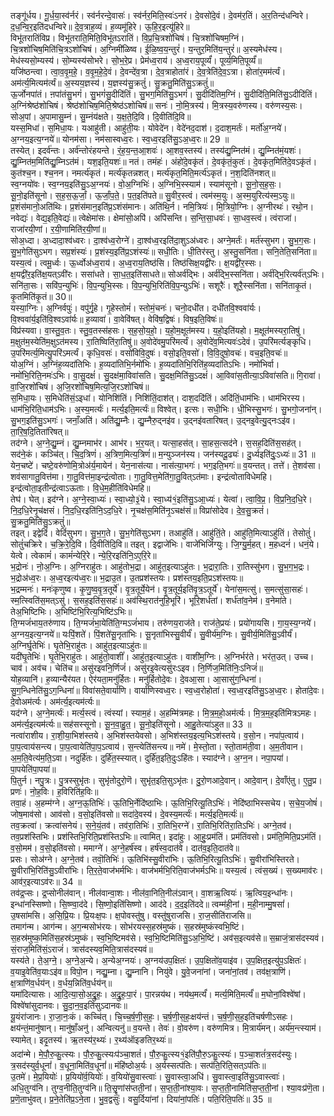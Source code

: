 

  
तङ्गू॑र्धय। गू॒र्ध॒या॒स्व॑र्नरं। स्व॑र्नरन्दे॒वासः॑। स्व॑र्नर॒मिति॒स्वः॑ऽनरं। दे॒वसो॑दे॒वं। दे॒वम॑र॒तिं। अ॒र॒तिन्द॑धन्विरे। द॒ध॒न्वि॒र॒इति॑दधन्विरे॥ दे॒व॒त्राह॒व्यं। ह॒व्यमू॑हिरे। ऊ॒हि॒र॒इत्यू॑हिरे॥  
विभू॑तरातिंविप्र। विभू॑तराति॒मिति॒विभू॑तऽरातिं। वि॒प्र॒चि॒त्रशो॑चिषं। चि॒त्रशो॑चिषम॒ग्निं। चि॒त्रशो॑चिष॒मिति॑चि॒त्रऽशो॑चिषं। अ॒ग्निमी॑ळिष्व। ई॒ळि॒ष्व॒य॒न्तुरं॑। य॒न्तुर॒मिति॑य॒न्तुरं॑॥ अ॒स्यमेध॑स्य। मेध॑स्यसो॒म्यस्य॑। सो॒म्यस्य॑सोभरे। सो॒भ॒रे॒प्र। प्रेम॑ध्व॒राय॑। अ॒ध्व॒राय॒पूर्व्यं॑। पूर्व्य॒मिति॒पूर्व्यं॑॥  
यजि॑ष्ठन्त्वा। त्वा॒व॒वृ॒म॒हे॒। व॒वृ॒म॒हे॒दे॒वं। दे॒वन्दे॑व॒त्रा। दे॒व॒त्राहोता॑रं। दे॒व॒त्रेति॑दे॒व॒ऽत्रा। होता॑र॒मम॑र्त्यं। अम॑र्त्य॒मित्यम॑र्त्यं॥ अ॒स्यय॒ज्ञस्य॑। य॒ज्ञस्य॑सु॒क्रतुं॑। सु॒क्रतु॒मिति॑सु॒ऽक्रतुं॑॥  
ऊ॒र्जोनपा॑तं। ऩपा॑तंसु॒भगं॑। सु॒भगं॑सु॒दीदि॑तिं। सु॒भग॒मिति॑सु॒ऽभगं॑। सु॒दीदि॑तिम॒ग्निं। सु॒दीदि॑ति॒मिति॑सु॒ऽदीदि॑तिं। अ॒ग्निंश्रेष्ठ॑शोचिषं। श्रेष्ठ॑शोचिष॒मिति॒श्रेष्ठ॑ऽशोचिषं॥ सनः॑। नो॒मि॒त्रस्य॑। मि॒त्रस्य॒वरु॑णस्य। वरु॑णस्य॒सः। सोअ॒पां। अ॒पामासु॒म्नं। सु॒म्नंय॑क्षते। य॒क्ष॒ते॒दि॒वि। दि॒वीति॑दि॒वि॥  
यस्स॒मिधा॑। स॒मिधा॒यः। यआहु॑ती। आहु॑ती॒यः। योवेदे॑न। वेदे॑नद॒दाश॑। द॒दाश॒मर्तः॑। मर्तो॑अ॒ग्नये॑। अ॒ग्नय॒इत्य॒ग्नये॑॥ योनम॑सा। नम॑सास्वध्व॒रः। स्व॒ध्व॒रइति॑सु॒ऽअ॒ध्व॒रः॥ 29 ॥  
तस्येत्। इदर्व॑न्तः। अर्व॑न्तोरंहयन्ते। रं॒ह॒य॒न्त॒आ॒शवः॑। आ॒शव॒स्तस्य॑। तस्य॑द्यु॒म्नित॑मं। द्यु॒म्नित॑मं॒यशः॑। द्यु॒म्नित॑म॒मिति॑द्यु॒म्निऽत॑मं। यश॒इति॒यशः॑॥ नतं। तमंहः॑। अंहो॑दे॒वकृ॑तं। दे॒वकृ॑तं॒कुतः॑। दे॒वकृ॑त॒मिति॑दे॒वऽकृ॑तं। कुत॑श्च॒न। श्च॒नन। नमर्त्य॑कृतं। मर्त्य॑कृतन्नशत्। मर्त्य॑कृत॒मिति॒मर्त्य॑ऽकृतं। न॒श॒दिति॑नशत्॥  
स्व॒ग्नयो॑वः। स्व॒ग्नय॒इति॑सु॒ऽअ॒ग्नयः॑। वो॒अ॒ग्निभिः॑। अ॒ग्निभि॒स्स्याम॑। स्याम॑सूनो। सू॒नो॒स॒ह॒सः॒। सू॒नो॒इति॑सूनो। स॒ह॒स॒ऊ॒र्जां॒। ऊ॒र्जां॒प॒ते॒। प॒त॒इति॑पते॥ सु॒वीर॒स्त्वं। त्वम॑स्म॒युः। अ॒स्म॒युरित्य॑स्म॒ऽयुः॥  
प्र॒शंस॑मानो॒अति॑थिः। प्र॒शंस॑मान॒इति॑प्र॒ऽशंस॑मानः। अति॑थि॒र्न। नमि॒त्रियः॑। मि॒त्रियो॒ग्निः। अ॒ग्नीरथः॑। रथो॒न। नवेद्यः॑। वेद्य॒इति॒वेद्यः॑॥ त्वेक्षेमा॑सः। क्षेमा॑सो॒अपि॑। अपि॑सन्ति। स॒न्ति॒सा॒धवः॑। सा॒धव॒स्त्वं। त्वंराजा॑। राजा॑रयी॒णां। र॒यी॒णामिति॑र॒यी॒णां॥  
सोअ॒ध्दा। अ॒ध्दादा॒श्व॑ध्वरः। दा॒श्व॑ध्व॒रोग्ने॑। दा॒श्व॑ध्व॒रइति॑दा॒शुऽअ॑ध्वरः। अग्ने॒मर्तः॑। मर्त॑स्सुभग। सु॒भ॒ग॒सः। सु॒भ॒गेति॑सुऽभग। सप्र॒शंस्यः॑। प्र॒शंस्य॒इति॑प्र॒ऽशंस्यः॑॥ सधी॒तिः। धी॒तिर॑स्तु। अ॒स्तु॒सनि॑ता। सनि॒तेति॒सनि॑ता॥  
यस्य॒त्वं। त्वमू॒र्ध्वः। ऊ॒र्ध्वोअ॑ध्व॒राय॑। अ॒ध्व॒राय॒तिष्ठ॑सि। तिष्ठ॑सिक्ष॒यद्वी॑रः। क्ष॒यद्वी॑र॒स्सः। क्ष॒यद्वी॑र॒इति॑क्ष॒यत्ऽवी॑रः। ससा॑धते। सा॒ध॒त॒इति॑साधते॥ सोअर्व॑द्भिः। अर्व॑द्भि॒स्सनि॑ता। अर्व॑द्भि॒रित्यर्व॑त्ऽभिः। सनि॑ता॒सः। सवि॑प॒न्युभिः॑। वि॒प॒न्युभि॒स्सः। वि॒प॒न्युभि॒रिति॑वि॒प॒न्युऽभिः॑। सशूरैः॑। शूरै॒स्सनि॑ता। सनि॑ताकृ॒तं। कृ॒तमिति॑कृ॒तं॥ 30॥  
यस्या॒ग्निः। अ॒ग्निर्वपुः॑। वपु॑र्गृ॒हे। गृ॒हेस्तोमं॑। स्तोमं॒चनः॑। चनो॒दधी॑त। दधी॑तवि॒श्ववा॑र्यः। वि॒श्ववा॑र्य॒इति॑वि॒श्वऽवा॑र्यः॥ ह॒व्यावा॑। वा॒वेवि॑षत्। वेवि॑ष॒द्विषः॑। विष॒इति॒विषः॑॥  
विप्र॑स्यवा। वा॒स्तु॒व॒तः। स्तु॒व॒तस्स॑हसः। स॒ह॒सो॒य॒हो॒। य॒हो॒म॒क्षूत॑मस्य। य॒हो॒इति॑यहो। म॒क्षूत॑मस्यरा॒तिषु॑। म॒क्षुत॑म॒स्येति॑म॒क्षुऽत॑मस्य। रा॒तिष्विति॑रा॒तिषु॑॥ अ॒वोदे॑वमु॒परि॑मर्त्यं। अ॒वोदे॑व॒मित्यवः॑ऽदेवं। उ॒परि॑मर्त्यङ्कृधि। उ॒परि॑मर्त्य॒मित्यु॒परि॑ऽमर्त्यं। कृधि॒वसः॑। वसो॑विवि॒दुषः॑। वसो॒इति॒वसो॑। वि॒वि॒दुषो॒वचः॑। वच॒इति॒वचः॑॥  
योअ॒ग्निं। अ॒ग्निंह॒व्यदा॑तिभिः। ह॒व्यदा॑तिभि॒र्नमो॑भिः। ह॒व्यदा॑तिभि॒रिति॑ह॒व्यदा॑तिऽभिः। नमो॑भिर्वा। नमो॑भि॒रिति॒नमः॑ऽभिः। वा॒सु॒दक्षं॑। सु॒दक्ष॑मा॒विवा॑सति। सु॒दक्ष॒मिति॑सु॒ऽदक्षं॑। आ॒विवा॑स॒तीत्या॒ऽविवा॑सति॥ गि॒रावा॑। वा॒जि॒रशो॑चिषं। अ॒जि॒रशो॑चिष॒मित्य॒जि॒रऽशो॑चिषं॥  
स॒मिधा॒यः। स॒मिधेति॑सं॒ऽइधा॑। योनिशि॑तिं। निशि॑तिं॒दाश॑त्। दाश॒ददि॑तिं। अदि॑तिं॒धाम॑भिः। धाम॑भिरस्य। धाम॑भि॒रिति॒धाम॑ऽभिः। अ॒स्य॒मर्त्यः॑। मर्त्य॒इति॒मर्त्यः॑॥ विश्वेत्। इत्सः। सधी॒भिः। धी॒भिस्सु॒भगः॑। सु॒भगो॒जना॑न्। सु॒भग॒इति॑सु॒ऽभगः॑। जनाँ॒अति॑। अति॑द्यु॒म्नैः। द्यु॒म्नैरु॒द्नइ॑व। उ॒द्नइ॑वतारिषत्। उ॒द्नइ॒वेत्यु॒द्नःऽइ॑व। ता॒रि॒ष॒दि॒तिता॑रिषत्॥  
तद॑ग्ने। अ॒ग्ने॒द्यु॒म्नं। द्यु॒म्नमाभ॑र। आभ॑र। भ॒र॒यत्। यत्सा॒हस॑त्। सा॒हस॒त्सद॑ने। स॒सह॒दिति॑स॒सह॑त्। सद॑ने॒कं। कञ्चि॑त्। चि॒द॒त्रिणं॑। अ॒त्रिण॒मित्य॒त्रिणं॑॥ म॒न्युञ्जन॑स्य। जन॑स्यदू॒ढ्यः॑। दु॒र्ध्यइति॑दुः॒ऽध्यः॑॥ 31 ॥  
येन॒चष्टे॑। चष्टे॒वरु॑णोमि॒त्रोअ॑र्य॒मायेन॑। येन॒नास॑त्या। नास॑त्या॒भगः॑। भग॒इति॒भगः॑॥ व॒यन्तत्। तत्ते॑। ते॒शव॑सा। शव॑सागातु॒वित्त॑मा। गा॒तु॒वित्त॑मा॒इन्द्र॑त्वोताः। गा॒तु॒वित्त॒मेति॑गा॒तु॒वित्ऽत॑माः। इन्द्र॑त्वोताविधेमहि। इन्द्र॑त्वोता॒इतीन्द्र॑त्वाऽऊताः। वि॒धे॒म॒हीति॑विधेमहि॥  
तेघ॑। घेत्। इद॑ग्ने। अ॒ग्ने॒स्वा॒ध्यः॑। स्वा॒ध्यो॒३॒॑ये। स्वा॒ध्य॑१॒॑इति॑सु॒ऽआ॒ध्यः॑। येत्वा॑। त्वा॒वि॒प्र॒। वि॒प्र॒नि॒द॒धि॒रे। नि॒द॒धि॒रेनृ॒च॑क्षसं। नि॒द॒धि॒रइति॑नि॒ऽद॒धि॒रे। नृ॒चक्ष॑स॒मिति॑नृ॒ऽचक्ष॑सं॥ विप्रा॑सोदेव। दे॒व॒सु॒क्रतं॑। सु॒क्रतु॒मिति॑सु॒ऽक्रतुं॑॥  
तइत्। इद्वेदिं॑। वेदिं॑सुभग। सु॒भ॒ग॒ते। सु॒भ॒गेति॑सुऽभग। तआहु॑तिं। आहु॑तिं॒ते। आहु॑ति॒मित्याऽहु॑तिं। तेसोतुं॑। सोतुं॑चक्रिरे। च॒क्रि॒रे॒दि॒वि। दि॒वीति॑दि॒वि॥ तइत्। इद्वाजे॑भिः। वाजे॑भिर्जिग्युः। जि॒ग्यु॒र्म॒हत्। म॒हध्दनं॑। धनं॒ये। येत्वे। त्वेकामं॑। कामं॑न्येरि॒रे। न्ये॒रि॒रइति॑नि॒ऽए॒रि॒रे॥  
भ॒द्रोनः॑। नो॒अ॒ग्निः। अ॒ग्निराहु॑तः। आहु॑तोभ॒द्रा। आहु॑त॒इत्याऽहु॑तः। भ॒द्रारा॒तिः। रा॒तिस्सु॑भग। सु॒भ॒ग॒भ॒द्रः। भ॒द्रोअ॑ध्व॒रः। अ॒ध्व॒रइत्य॑ध्व॒रः॥ भ॒द्राउ॒त। उ॒तप्रश॑स्तयः। प्रश॑स्तय॒इति॒प्रऽश॑स्तयः॥  
भ॒द्रम्मनः॑। मनः॑कृणुष्व। कृ॒णु॒ष्व॒वृ॒त्र॒तूर्ये॑। वृ॒त्र॒तूर्ये॒येन॑। वृ॒त्र॒तूर्य॒इति॑वृ॒त्र॒ऽतूर्ये॑। येना॑स॒मत्सु॑। स॒मत्सु॑सा॒सहः॑। स्म॒त्स्विति॑स॒मत्ऽसु॑। स॒सह॒इति॑स॒सहः॑॥ अव॑स्थि॒रात॑नुहि॒भूरि॑। भूरि॒शर्ध॑तां। शर्ध॑तांव॒नेम॑। व॒नेमा॑ते। तेअ॒भिष्टिभिः। अ॒भिष्टि॑भि॒रित्य॒भिष्टि॑ऽभिः॥  
ति॒ग्मजं॑भाय॒तरु॑णाय। ति॒ग्मजं॑भा॒येति॑ति॒ग्मऽजं॑भाय। तरु॑णय॒राज॑ते। राज॑ते॒प्रयः॑। प्रयो॑गायसि। गा॒य॒स्य॒ग्नये॑। अ॒ग्नय॒इत्य॒ग्नये॑॥ यःपिं॒शते॑। पिं॒शते॑सू॒नृता॑भिः। सू॒नृता॑भिस्सु॒वीर्यं॑। सु॒वीर्य॑म॒ग्निः। सु॒वीर्य॒मिति॑सु॒ऽवीर्यं॑। अ॒ग्निर्घृ॒तेभिः॑। घृ॒तेभि॒राहु॑तः। आहु॑त॒इत्याऽहु॑तः॥  
यदी॑घृ॒तेभिः॑। घृ॒तेभि॒राहु॑तः। आहु॑तो॒वाशीं॑। आहु॑त॒इत्याऽहु॑तः। वाशी॑म॒ग्निः। अ॒ग्निर्भर॑ते। भर॑त॒उत्। उच्च। चाव॑। अव॑च। चेति॑च॥ असु॑रइवनि॒र्णिजं॑। असु॑रइ॒वेत्यसु॑रःऽइव। नि॒र्णिज॒मिति॑निः॒ऽनिजं॑॥  
योह॒व्यानि॑। ह॒व्यान्यैर॑यत। ऐर॑यता॒मनु॑र्हितः। मनु॑र्हितोदे॒वः। दे॒वआ॒सा। आ॒सासु॑ग॒न्धिना॑। सु॒ग॒न्धिनेति॑सु॒ऽग॒न्धिना॑॥ विवा॑सते॒वार्या॑णि। वार्या॑णिस्वध्व॒रः। स्व॒ध्व॒रोहोता॑। स्व॒ध्व॒रइति॑सु॒ऽअ॒ध्व॒रः। होता॑दे॒वः। दे॒वोअम॑र्त्यः। अम॑र्त्य॒इत्यम॑र्त्यः॥  
यद॑ग्ने। अ॒ग्ने॒मर्त्यः॑। मर्त्य॒स्त्वं। त्वंस्यां। स्याम॒हं। अ॒हम्मि॑त्रमहः। मि॒त्र॒म॒हो॒अम॑र्त्यः। मि॒त्र॒म॒ह॒इति॑मित्रऽमहः। अम॑र्त्य॒इत्यम॑र्त्यः॥ सह॑सस्सूनो। सू॒न॒वा॒हु॒त॒। सू॒नो॒इति॑सूनो। आ॒हु॒तेत्या॑ऽहुत॥ 33 ॥  
नत्वा॑राशीय। रा॒शी॒या॒भिश॑स्तये। अ॒भिश॑स्तयेवसो। अ॒भिश॑स्तय॒इत्य॒भिऽश॑स्तये। व॒सो॒न। नपा॑प॒त्वाय॑। पा॒प॒त्वाय॑सन्त्य। पा॒प॒त्वायेति॑पा॒प॒ऽत्वाय॑। स॒न्त्येति॑सन्त्य॥ नमे॑। मे॒स्तो॒ता। स्तो॒ताम॑ती॒वा। अ॒म॒तीवान। अ॒म॒ति॒वेत्य॑म॒ति॒ऽवा। नदुर्हि॑तः। दुर्हि॑त॒स्स्यात्। दुर्हि॑त॒इति॒दुःऽहि॑तः। स्याद॑ग्ने। अ॒ग्न॒न। नपा॒पया॑। पा॒पयेति॑पा॒पया॑॥  
पि॒तुर्न। नपु॒त्रः। पु॒त्रस्सुभृ॑तः। सुभृ॑तोदुरो॒णॆ। सुभृ॑त॒इति॒सुऽभृ॑तः। दु॒रो॒णआदे॒वान्। आदे॒वान्। दे॒वाँए॑तु। ए॒तु॒प्र। प्रणः॑। नो॒ह॒विः। ह॒विरिति॑ह॒विः॥  
तवा॒हं। अ॒हम्म॑ग्ने। अ॒ग्न॒ऊ॒तिभिः॑। ऊ॒तिभि॒र्नेदि॑ष्ठाभिः। ऊ॒तिभि॒रित्यू॒तिऽभिः॑। नेदि॑ष्ठाभिस्सचेय। स॒चे॒य॒जोषं॑। जोष॒माव॑सो। आव॑सो। व॒सो॒इति॑वसो॥ सदा॑दे॒वस्य॑। दे॒वस्य॒मर्त्यः॑। मर्त्य॒इति॒मर्त्यः॑॥  
तव॒क्रत्वा॑। क्रत्वा॑सनेयं। स॒ने॒यं॒तव॑। तव॑रा॒तिभिः॑। रा॒तिभि॒रग्ने॑। रा॒तिभि॒रिति॑रा॒तिऽभिः॑। अग्ने॒तव॑। तव॒प्रश॑स्तिभिः। प्रश॑स्तिभि॒रिति॒प्रश॑स्तिऽभिः॥ त्वामित्। इदा॑हुः। आ॒हुः॒प्रम॑तिं। प्रम॑तिंवसो। प्रम॑ति॒मिति॒प्रऽम॑तिं। व॒सो॒मम॑। व॒सो॒इति॑वसो। ममाग्ने॑। अ॒ग्ने॒हर्ष॑स्व। हर्ष॑स्व॒दात॑वे। दात॑व॒इति॒दात॑वे॥  
प्रसः। सोअ॑ग्ने। अ॒ग्ने॒तव॑। तवॊ॒तिभिः॑। ऊ॒तिभि॑स्सु॒वीरा॑भिः। ऊ॒तिभि॒रित्यू॒तिऽभिः॑। सु॒वीरा॑भिस्तिरते। सु॒वीरा॑भि॒रिति॑सु॒ऽवीरा॑भिः। ति॒र॒ते॒वाज॑भर्मभिः। वाज॑भर्मभि॒रिति॒वाज॑भर्मऽभिः॥ यस्य॒त्वं। त्वंस॒ख्यं। स॒ख्यमाव॑रः। आव॑र॒इत्याऽव॑रः॥ 34 ॥  
तव॑द्र॒प्सः। द्र॒प्सोनील॑वान्। नील॑वान्वा॒शः। नील॑वा॒निति॒नील॑ऽवान्। वा॒शऋ॒त्वियः॑। ऋ॒त्विय॒इन्धा॑नः। इन्धा॑नस्सिष्णो। सि॒ष्ण्वा॒द॑दे। सि॒ष्णो॒इति॑सिष्णो। आद॑दे। द॒द॒इति॑ददे॥ त्वम्म॑ही॒नां। म॒ही॒नाम्मु॒षसां॑। उ॒षसा॑मसि। अ॒सि॒प्रि॒यः। प्रि॒यःक्ष॒पः। क्ष॒पोवस्तु॑षु। वस्तु॑षुराजसि। रा॒ज॒सीति॑राजसि॥  
तमाग॑न्म। आग॑न्म। अ॒ग॒न्मसोभ॑रयः। सोभ॑रयस्स॒हस्र॑मुष्कं। स॒हस्र॑मुष्कंस्वभि॒ष्टिं। स॒हस्र॑मुष्क॒मिति॑स॒हस्र॑ऽमुष्कं। स्व॒भि॒ष्टिमव॑से। स्व॒भि॒ष्टिमिति॑सु॒ऽअ॒भि॒ष्टिं। अव॑स॒इत्यव॑से॥ स॒म्राजं॒त्रास॑दस्यवं। सं॒राज॒मिति॑सं॒ऽराजं॑। त्रास॑दस्यव॒मिति॒त्रास॑दस्यवं॥  
यस्य॑ते। ते॒अ॒ग्ने॒। अ॒ग्ने॒अ॒न्ये। अ॒न्येअ॒ग्नयः॑। अ॒ग्नय॑उप॒क्षितः॑। उ॒प॒क्षितो॑व॒याइ॑व। उ॒प॒क्षित॒इत्यु॑प॒ऽक्षितः॑। व॒याइ॒वेति॑व॒याःऽइ॑व॥ विपो॒न। नद्यु॒म्ना। द्यु॒म्नानि। नियु॑वे। यु॒वे॒जना॑नां। जना॑नां॒तव॑। तव॑क्ष॒त्राणि॑। क्ष॒त्राणि॑व॒र्धय॑न्। व॒र्धय॒न्निति॑व॒र्धय॑न्॥  
यमा॑दित्यासः। आ॒दि॒त्या॒सो॒अ॒द्रु॒हः॒। अ॒द्रु॒हः॒पा॒रं। पा॒रन्नय॑थ। नय॑थ॒मर्त्यं॑। मर्त्य॒मिति॒मर्त्यं॑॥ म॒घोनां॒विश्वे॑षां। विश्वे॑षांसुदानवः। सु॒दा॒न॒व॒इति॑सुऽदानवः॥  
यू॒यंरा॑जानः। रा॒जा॒नः॒कं। कच्चि॑त्। चि॒च्च॒र्ष॒णी॒स॒हः॒। च॒र्ष॒णी॒स॒हः॒क्षय॑न्तं। च॒र्ष॒णी॒स॒ह॒इति॑चर्षणीऽसहः। क्षय॑न्तं॒मानु॑षान्। मानु॑षाँ॒अनु॑। अन्वित्यनु॑॥ व॒यन्ते। तेवः॑। वो॒वरु॑ण। वरु॑णमित्र। मि॒त्रार्य॑मन्। अर्य॑म॒न्त्स्याम॑। स्यामेत्। इदृ॒तस्य॑। ऋ॒तस्य॑र॒थ्यः॑। र॒थ्य॑ऑइङतिर॒थ्यः॑॥  
अदा॑न्मे। मे॒पौ॒रु॒कु॒त्स्यः। पौ॒रु॒कु॒त्स्यःप॑ञ्चा॒शतं॑। पौ॒रु॒कु॒त्स्य१॒॑इति॑पौ॒रु॒ऽकु॒त्स्यः॑। प॒ञ्चा॒शतं॑त्र॒सद॑स्युः। त्र॒सद॑स्युर्व॒धूनां॑। व॒धूना॒मिति॑व॒धूनां॑॥ मंहि॑ष्ठोअ॒र्यः। अ॒र्यस्सत्प॑तिः। सत्प॑ति॒रिति॒सत्ऽप॑तिः॥  
उ॒तमे॑। मे॒प्र॒यियोः॑। प्र॒यियो॑र्व॒यियोः॑। व॒यियो॑सु॒वास्त्वाः॑। सु॒वास्त्वा॒अधि॑। सु॒वास्त्वा॒इति॑सु॒ऽवास्त्वाः॑। अधि॒तुग्व॑नि। तुग्व॒नीति॒तुग्व॑नि॥ ति॒सॄ॒॒णांस॑प्तती॒नां। स॒प्त॒ती॒नांश्या॒वः। स॒प्त॒ती॒नामिति॑स॒प्त॒ती॒नां। श्या॒वःप्र॑णॆ॒ता। प्र॒णॆ॒ताभु॑वत्। प्र॒ने॒तेति॑प्र॒ऽने॒ता। भु॒व॒द्वसुः॑। वसु॒र्दिया॑नां। दिया॑नां॒पतिः॑। पति॒रिति॒पतिः॑॥ 35 ॥  

